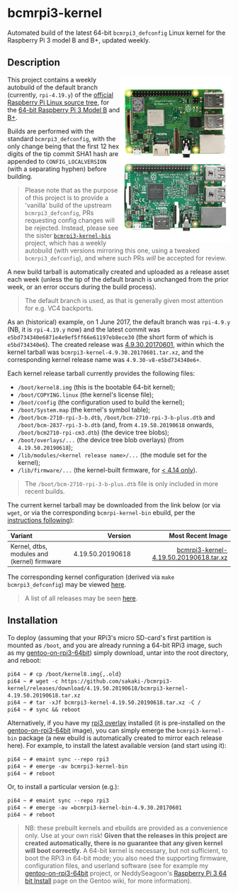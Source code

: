 # bcmrpi3-kernel
Automated build of the latest 64-bit `bcmrpi3_defconfig` Linux kernel for the Raspberry Pi 3 model B and B+, updated weekly.

## Description

<img src="https://raw.githubusercontent.com/sakaki-/resources/master/raspberrypi/pi3/Raspberry_Pi_3_B_and_B_plus.jpg" alt="Raspberry Pi 3 B and B+" width="250px" align="right"/>

This project contains a weekly autobuild of the default branch (currently, `rpi-4.19.y`) of the [official Raspberry Pi Linux source tree](https://github.com/raspberrypi/linux), for the [64-bit Raspberry Pi 3 Model B](https://www.raspberrypi.org/products/raspberry-pi-3-model-b/) and [B+](https://www.raspberrypi.org/products/raspberry-pi-3-model-b-plus/).

Builds are performed with the standard `bcmrpi3_defconfig`, with the only change being that the first 12 hex digits of the tip commit SHA1 hash are appended to `CONFIG_LOCALVERSION` (with a separating hyphen) before building.

> Please note that as the purpose of this project is to provide a 'vanilla' build of the upstream `bcmrpi3_defconfig`, PRs requesting config changes will be rejected. Instead, please see the sister [`bcmrpi3-kernel-bis`](https://github.com/sakaki-/bcmrpi3-kernel-bis) project, which has a weekly autobuild (with versions mirroring this one, using a tweaked `bcmrpi3_defconfig`), and where such PRs *will* be accepted for review.

A new build tarball is automatically created and uploaded as a release asset each week (unless the tip of the default branch is unchanged from the prior week, or an error occurs during the build process).

> The default branch is used, as that is generally given most attention for e.g. VC4 backports.

As an (historical) example, on 1 June 2017, the default branch was `rpi-4.9.y` (NB, it is `rpi-4.19.y` now) and the latest commit was `e5bd734340e6871e4e9ef5ff66e61197eb8ece30` (the short form of which is `e5bd734340e6`). The created release was [4.9.30.20170601](https://github.com/sakaki-/bcmrpi3-kernel/releases/4.9.30.20170601), within which the kernel tarball was `bcmrpi3-kernel-4.9.30.20170601.tar.xz`, and the corresponding kernel release name was `4.9.30-v8-e5bd734340e6+`.

Each kernel release tarball currently provides the following files:
* `/boot/kernel8.img` (this is the bootable 64-bit kernel);
* `/boot/COPYING.linux` (the kernel's license file);
* `/boot/config` (the configuration used to build the kernel);
* `/boot/System.map` (the kernel's symbol table);
* `/boot/bcm-2710-rpi-3-b.dtb`, `/boot/bcm-2710-rpi-3-b-plus.dtb` and `/boot/bcm-2837-rpi-3-b.dtb` (and, from `4.19.50.20190618` onwards, `/boot/bcm2710-rpi-cm3.dtb`) (the device tree blobs);
* `/boot/overlays/...` (the device tree blob overlays) (from `4.19.50.20190618`);
* `/lib/modules/<kernel release name>/...` (the module set for the kernel);
* `/lib/firmware/...` (the kernel-built firmware, for [< 4.14 only](http://lkml.iu.edu/hypermail/linux/kernel/1709.1/04650.html)).

> The `/boot/bcm-2710-rpi-3-b-plus.dtb` file is only included in more recent builds.

The current kernel tarball may be downloaded from the link below (or via `wget`, or via the corresponding `bcmrpi-kernel-bin` ebuild, per the [instructions following](#installation)):

Variant | Version | Most Recent Image
:--- | ---: | ---:
Kernel, dtbs, modules and (kernel) firmware | 4.19.50.20190618 | [bcmrpi3-kernel-4.19.50.20190618.tar.xz](https://github.com/sakaki-/bcmrpi3-kernel/releases/download/4.19.50.20190618/bcmrpi3-kernel-4.19.50.20190618.tar.xz)

The corresponding kernel configuration (derived via `make bcmrpi3_defconfig`) may be viewed [here](https://github.com/sakaki-/bcmrpi3-kernel/blob/master/config).

> A list of all releases may be seen [here](https://github.com/sakaki-/bcmrpi3-kernel/releases).

## <a name="installation"></a>Installation

To deploy (assuming that your RPi3's micro SD-card's first partition is mounted as `/boot`, and you are already running a 64-bit RPi3 image, such as my [gentoo-on-rpi3-64bit](https://github.com/sakaki-/gentoo-on-rpi3-64bit)) simply download, untar into the root directory, and reboot:
```console
pi64 ~ # cp /boot/kernel8.img{,.old}
pi64 ~ # wget -c https://github.com/sakaki-/bcmrpi3-kernel/releases/download/4.19.50.20190618/bcmrpi3-kernel-4.19.50.20190618.tar.xz
pi64 ~ # tar -xJf bcmrpi3-kernel-4.19.50.20190618.tar.xz -C /
pi64 ~ # sync && reboot
```

Alternatively, if you have my [rpi3 overlay](https://github.com/sakaki-/rpi3-overlay) installed (it is pre-installed on the [gentoo-on-rpi3-64bit](https://github.com/sakaki-/gentoo-on-rpi3-64bit) image), you can simply emerge the `bcmrpi3-kernel-bin` package (a new ebuild is automatically created to mirror each release here). For example, to install the latest available version (and start using it):
```console
pi64 ~ # emaint sync --repo rpi3
pi64 ~ # emerge -av bcmrpi3-kernel-bin
pi64 ~ # reboot
```

Or, to install a particular version (e.g.):
```console
pi64 ~ # emaint sync --repo rpi3
pi64 ~ # emerge -av =bcmrpi3-kernel-bin-4.9.30.20170601
pi64 ~ # reboot
```

> NB: these prebuilt kernels and ebuilds are provided as a convenience only. Use at your own risk! **Given that the releases in this project are created automatically, there is no guarantee that any given kernel will boot correctly.** A 64-bit kernel is necessary, but not sufficient, to boot the RPi3 in 64-bit mode; you also need the supporting firmware, configuration files, and userland software (see for example my [gentoo-on-rpi3-64bit](https://github.com/sakaki-/gentoo-on-rpi3-64bit) project, or NeddySeagoon's [Raspberry Pi 3 64 bit Install](https://wiki.gentoo.org/wiki/Raspberry_Pi_3_64_bit_Install) page on the Gentoo wiki, for more information).
